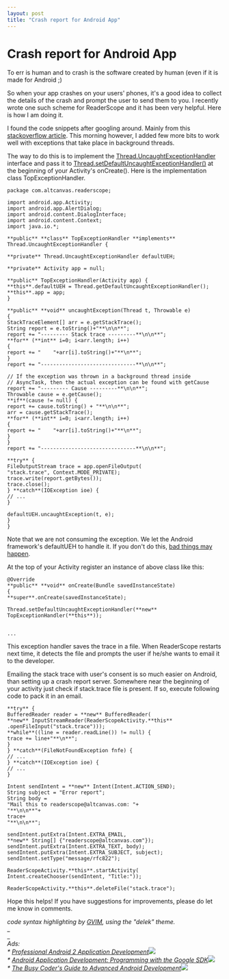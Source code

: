 ```yaml
---
layout: post
title: "Crash report for Android App"
---
```

Crash report for Android App
===
To err is human and to crash is the software created by human (even if it is made for Android ;)  

  
So when your app crashes on your users' phones, it's a good idea to collect the details of the crash and prompt the user to send them to you. I recently wrote one such scheme for ReaderScope and it has been very helpful. Here is how I am doing it.

  
I found the code snippets after googling around. Mainly from this [stackoverflow article][0]. This morning however, I added few more bits to work well with exceptions that take place in background threads.

  
The way to do this is to implement the [Thread.UncaughtExceptionHandler][1] interface and pass it to [Thread.setDefaultUncaughtExceptionHandler()][2] at the beginning of your Activity's onCreate(). Here is the implementation class TopExceptionHandler.

    package com.altcanvas.readerscope;  
      
    import android.app.Activity;  
    import android.app.AlertDialog;  
    import android.content.DialogInterface;  
    import android.content.Context;  
    import java.io.*;  
      
    **public** **class** TopExceptionHandler **implements** Thread.UncaughtExceptionHandler {  
      
    **private** Thread.UncaughtExceptionHandler defaultUEH;  
      
    **private** Activity app = null;  
      
    **public** TopExceptionHandler(Activity app) {  
    **this**.defaultUEH = Thread.getDefaultUncaughtExceptionHandler();  
    **this**.app = app;  
    }  
      
    **public** **void** uncaughtException(Thread t, Throwable e)  
    {  
    StackTraceElement[] arr = e.getStackTrace();  
    String report = e.toString()+"**\n\n**";  
    report += "--------- Stack trace ---------**\n\n**";  
    **for** (**int** i=0; i<arr.length; i++)  
    {  
    report += "    "+arr[i].toString()+"**\n**";  
    }  
    report += "-------------------------------**\n\n**";  
      
    // If the exception was thrown in a background thread inside  
    // AsyncTask, then the actual exception can be found with getCause  
    report += "--------- Cause ---------**\n\n**";  
    Throwable cause = e.getCause();  
    **if**(cause != null) {  
    report += cause.toString() + "**\n\n**";  
    arr = cause.getStackTrace();  
    **for** (**int** i=0; i<arr.length; i++)  
    {  
    report += "    "+arr[i].toString()+"**\n**";  
    }  
    }  
    report += "-------------------------------**\n\n**";  
      
    **try** {  
    FileOutputStream trace = app.openFileOutput(  
    "stack.trace", Context.MODE_PRIVATE);  
    trace.write(report.getBytes());  
    trace.close();  
    } **catch**(IOException ioe) {  
    // ...  
    }  
      
    defaultUEH.uncaughtException(t, e);  
    }  
    }

  
Note that we are not consuming the exception. We let the Android framework's defaultUEH to handle it. If you don't do this, [bad things may happen][3].

  
At the top of your Activity register an instance of above class like this:  

    @Override  
    **public** **void** onCreate(Bundle savedInstanceState)  
    {  
    **super**.onCreate(savedInstanceState);  
      
    Thread.setDefaultUncaughtExceptionHandler(**new** TopExceptionHandler(**this**));  
    

    ...

  
This exception handler saves the trace in a file. When ReaderScope restarts next time, it detects the file and prompts the user if he/she wants to email it to the developer.

  
Emailing the stack trace with user's consent is so much easier on Android, than setting up a crash report server. Somewhere near the beginning of your activity just check if stack.trace file is present. If so, execute following code to pack it in an email. 

    **try** {  
    BufferedReader reader = **new** BufferedReader(  
    **new** InputStreamReader(ReaderScopeActivity.**this**  
    .openFileInput("stack.trace")));  
    **while**((line = reader.readLine()) != null) {  
    trace += line+"**\n**";  
    }  
    } **catch**(FileNotFoundException fnfe) {  
    // ...  
    } **catch**(IOException ioe) {  
    // ...  
    }  
      
    Intent sendIntent = **new** Intent(Intent.ACTION_SEND);  
    String subject = "Error report";  
    String body =  
    "Mail this to readerscope@altcanvas.com: "+  
    "**\n\n**"+  
    trace+  
    "**\n\n**";  
      
    sendIntent.putExtra(Intent.EXTRA_EMAIL,  
    **new** String[] {"readerscope@altcanvas.com"});  
    sendIntent.putExtra(Intent.EXTRA_TEXT, body);  
    sendIntent.putExtra(Intent.EXTRA_SUBJECT, subject);  
    sendIntent.setType("message/rfc822");  
      
    ReaderScopeActivity.**this**.startActivity(  
    Intent.createChooser(sendIntent, "Title:"));  
      
    ReaderScopeActivity.**this**.deleteFile("stack.trace");

  
Hope this helps! If you have suggestions for improvements, please do let me know in comments.

  
_code syntax highlighting by _[_GVIM_][4]_, using the "delek" theme._  
_  
_  
_Ads:_  
_\* [Professional Android 2 Application Development][5]![](http://www.assoc-amazon.com/e/ir?t=myfreq-20&l=btl&camp=213689&creative=392969&o=1&a=0470565527)_  
_\* [Android Application Development: Programming with the Google SDK][6]![](http://www.assoc-amazon.com/e/ir?t=myfreq-20&l=btl&camp=213689&creative=392969&o=1&a=0596521472)_  
_\* [The Busy Coder's Guide to Advanced Android Development][7]![](http://www.assoc-amazon.com/e/ir?t=myfreq-20&l=btl&camp=213689&creative=392969&o=1&a=0981678017)_

[0]: http://stackoverflow.com/questions/601503/how-do-i-obtain-crash-data-from-my-android-application
[1]: http://developer.android.com/reference/java/lang/Thread.UncaughtExceptionHandler.html
[2]: http://developer.android.com/reference/java/lang/Thread.html#setUncaughtExceptionHandler(java.lang.Thread.UncaughtExceptionHandler)
[3]: http://groups.google.com/group/android-developers/browse_thread/thread/c32e8c6120bed5c5
[4]: http://vim.sourceforge.net/
[5]: http://www.amazon.com/Professional-Android-2-Application-Development/dp/0470565527?ie=UTF8&tag=myfreq-20&link_code=btl&camp=213689&creative=392969
[6]: http://www.amazon.com/Android-Application-Development-Programming-Google/dp/0596521472?ie=UTF8&tag=myfreq-20&link_code=btl&camp=213689&creative=392969
[7]: http://www.amazon.com/Coders-Guide-Advanced-Android-Development/dp/0981678017?ie=UTF8&tag=myfreq-20&link_code=btl&camp=213689&creative=392969
